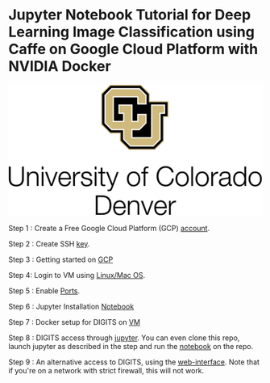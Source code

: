 # Jupyter Notebook Tutorial for Deep Learning Image Classification using Caffe on Google Cloud Platform with NVIDIA Docker

<kbd>
  <img src="/cudenver.png">
</kbd>

Step 1 : Create a Free Google Cloud Platform (GCP) [account](https://github.com/s3p02/free_gcp_account/blob/master/README.md).

Step 2 : Create SSH [key](https://github.com/s3p02/create_ssh_mac_and_linux_and_windows/blob/master/README.md).

Step 3 : Getting started on [GCP](https://github.com/s3p02/gcp_console_getting_started/blob/master/README.md)

Step 4: Login to VM using [Linux/Mac OS](https://github.com/s3p02/SSH_INTO_GCP/blob/master/README.md).

Step 5 : Enable [Ports](https://github.com/s3p02/GCP_ENABLE_PORTS/blob/master/README.md).

Step 6 : Jupyter Installation [Notebook](https://github.com/s3p02/gcp_install_anaconda_python/blob/master/README.md)

Step 7 : Docker setup for DIGITS on [VM](https://github.com/s3p02/building_digits_on_gcp_docker/blob/master/README.md)

Step 8 : DIGITS access through [jupyter](https://github.com/s3p02/digits_docker_jupyter/blob/master/README.md).
You can even clone this repo, launch jupyter as described in the step and run the [notebook](https://github.com/s3p02/jupyter_gcp_nvidia-docker_digits/blob/master/gcp_docker_digits_jupyter.ipynb) on the repo.

Step 9 : An alternative access to DIGITS, using the [web-interface](https://github.com/s3p02/gcp_digits_web_gui/blob/master/README.md). Note that if you're on a network with strict firewall, this will not work.
